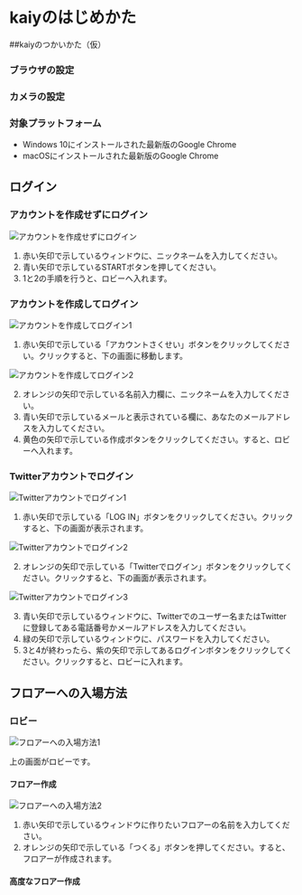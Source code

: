 # kaiyのはじめかた
##kaiyのつかいかた（仮）
### ブラウザの設定

### カメラの設定

### 対象プラットフォーム
- Windows 10にインストールされた最新版のGoogle Chrome
- macOSにインストールされた最新版のGoogle Chrome

## ログイン
### アカウントを作成せずにログイン
![アカウントを作成せずにログイン](../../.vuepress/public/login-without-creating-an-account.png)

1. 赤い矢印で示しているウィンドウに、ニックネームを入力してください。
2. 青い矢印で示しているSTARTボタンを押してください。
3. 1と2の手順を行うと、ロビーへ入れます。

### アカウントを作成してログイン
![アカウントを作成してログイン1](../../.vuepress/public/create-an-account-and-login-1.png)

1. 赤い矢印で示している「アカウントさくせい」ボタンをクリックしてください。クリックすると、下の画面に移動します。

![アカウントを作成してログイン2](../../.vuepress/public/create-an-account-and-login-2.png)

2. オレンジの矢印で示している名前入力欄に、ニックネームを入力してください。
3. 青い矢印で示しているメールと表示されている欄に、あなたのメールアドレスを入力してください。
4. 黄色の矢印で示している作成ボタンをクリックしてください。すると、ロビーへ入れます。

### Twitterアカウントでログイン
![Twitterアカウントでログイン1](../../.vuepress/public/login-with-twitter-account-1.png)

1. 赤い矢印で示している「LOG IN」ボタンをクリックしてください。クリックすると、下の画面が表示されます。

![Twitterアカウントでログイン2](../../.vuepress/public/create-an-account-and-login-2.png)

2. オレンジの矢印で示している「Twitterでログイン」ボタンをクリックしてください。クリックすると、下の画面が表示されます。

![Twitterアカウントでログイン3](../../.vuepress/public/login-with-twitter-account-3.png)

3. 青い矢印で示しているウィンドウに、Twitterでのユーザー名またはTwitterに登録してある電話番号かメールアドレスを入力してください。
4. 緑の矢印で示しているウィンドウに、パスワードを入力してください。
5. 3と4が終わったら、紫の矢印で示してあるログインボタンをクリックしてください。クリックすると、ロビーに入れます。

## フロアーへの入場方法
### ロビー
![フロアーへの入場方法1](../../.vuepress/public/how-to-enter-the-floor-1.png)

上の画面がロビーです。

#### フロアー作成
![フロアーへの入場方法2](../../.vuepress/public/how-to-enter-the-floor-2.png)

1. 赤い矢印で示しているウィンドウに作りたいフロアーの名前を入力してください。
2. オレンジの矢印で示している「つくる」ボタンを押してください。すると、フロアーが作成されます。

#### 高度なフロアー作成
